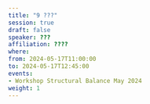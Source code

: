 ```yaml
---
title: "9 ???"
session: true
draft: false
speaker: ??? 
affiliation: ???? 
where:
from: 2024-05-17T11:00:00
to: 2024-05-17T12:45:00
events:
- Workshop Structural Balance May 2024
weight: 1
---
```

